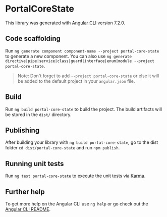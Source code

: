 # PortalCoreState

This library was generated with [Angular CLI](https://github.com/angular/angular-cli) version 7.2.0.

## Code scaffolding

Run `ng generate component component-name --project portal-core-state` to generate a new component. You can also use `ng generate directive|pipe|service|class|guard|interface|enum|module --project portal-core-state`.

> Note: Don't forget to add `--project portal-core-state` or else it will be added to the default project in your `angular.json` file.

## Build

Run `ng build portal-core-state` to build the project. The build artifacts will be stored in the `dist/` directory.

## Publishing

After building your library with `ng build portal-core-state`, go to the dist folder `cd dist/portal-core-state` and run `npm publish`.

## Running unit tests

Run `ng test portal-core-state` to execute the unit tests via [Karma](https://karma-runner.github.io).

## Further help

To get more help on the Angular CLI use `ng help` or go check out the [Angular CLI README](https://github.com/angular/angular-cli/blob/master/README.md).
